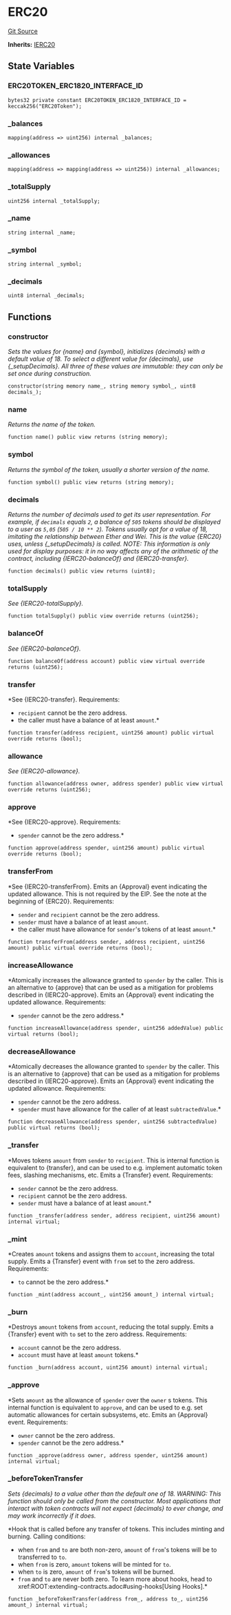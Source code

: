 # ERC20
[Git Source](https://github.com/KlimaDAO/klimadao-solidity/blob/704b462e69030cb9a43680057bee91d745d579ba/src/protocol/tokens/regular/KlimaToken.sol)

**Inherits:**
[IERC20](/src/protocol/staking/regular/KlimaStakingDistributor_v4.sol/interface.IERC20.md)


## State Variables
### ERC20TOKEN_ERC1820_INTERFACE_ID

```solidity
bytes32 private constant ERC20TOKEN_ERC1820_INTERFACE_ID = keccak256("ERC20Token");
```


### _balances

```solidity
mapping(address => uint256) internal _balances;
```


### _allowances

```solidity
mapping(address => mapping(address => uint256)) internal _allowances;
```


### _totalSupply

```solidity
uint256 internal _totalSupply;
```


### _name

```solidity
string internal _name;
```


### _symbol

```solidity
string internal _symbol;
```


### _decimals

```solidity
uint8 internal _decimals;
```


## Functions
### constructor

*Sets the values for {name} and {symbol}, initializes {decimals} with
a default value of 18.
To select a different value for {decimals}, use {_setupDecimals}.
All three of these values are immutable: they can only be set once during
construction.*


```solidity
constructor(string memory name_, string memory symbol_, uint8 decimals_);
```

### name

*Returns the name of the token.*


```solidity
function name() public view returns (string memory);
```

### symbol

*Returns the symbol of the token, usually a shorter version of the
name.*


```solidity
function symbol() public view returns (string memory);
```

### decimals

*Returns the number of decimals used to get its user representation.
For example, if `decimals` equals `2`, a balance of `505` tokens should
be displayed to a user as `5,05` (`505 / 10 ** 2`).
Tokens usually opt for a value of 18, imitating the relationship between
Ether and Wei. This is the value {ERC20} uses, unless {_setupDecimals} is
called.
NOTE: This information is only used for _display_ purposes: it in
no way affects any of the arithmetic of the contract, including
{IERC20-balanceOf} and {IERC20-transfer}.*


```solidity
function decimals() public view returns (uint8);
```

### totalSupply

*See {IERC20-totalSupply}.*


```solidity
function totalSupply() public view override returns (uint256);
```

### balanceOf

*See {IERC20-balanceOf}.*


```solidity
function balanceOf(address account) public view virtual override returns (uint256);
```

### transfer

*See {IERC20-transfer}.
Requirements:
- `recipient` cannot be the zero address.
- the caller must have a balance of at least `amount`.*


```solidity
function transfer(address recipient, uint256 amount) public virtual override returns (bool);
```

### allowance

*See {IERC20-allowance}.*


```solidity
function allowance(address owner, address spender) public view virtual override returns (uint256);
```

### approve

*See {IERC20-approve}.
Requirements:
- `spender` cannot be the zero address.*


```solidity
function approve(address spender, uint256 amount) public virtual override returns (bool);
```

### transferFrom

*See {IERC20-transferFrom}.
Emits an {Approval} event indicating the updated allowance. This is not
required by the EIP. See the note at the beginning of {ERC20}.
Requirements:
- `sender` and `recipient` cannot be the zero address.
- `sender` must have a balance of at least `amount`.
- the caller must have allowance for ``sender``'s tokens of at least
`amount`.*


```solidity
function transferFrom(address sender, address recipient, uint256 amount) public virtual override returns (bool);
```

### increaseAllowance

*Atomically increases the allowance granted to `spender` by the caller.
This is an alternative to {approve} that can be used as a mitigation for
problems described in {IERC20-approve}.
Emits an {Approval} event indicating the updated allowance.
Requirements:
- `spender` cannot be the zero address.*


```solidity
function increaseAllowance(address spender, uint256 addedValue) public virtual returns (bool);
```

### decreaseAllowance

*Atomically decreases the allowance granted to `spender` by the caller.
This is an alternative to {approve} that can be used as a mitigation for
problems described in {IERC20-approve}.
Emits an {Approval} event indicating the updated allowance.
Requirements:
- `spender` cannot be the zero address.
- `spender` must have allowance for the caller of at least
`subtractedValue`.*


```solidity
function decreaseAllowance(address spender, uint256 subtractedValue) public virtual returns (bool);
```

### _transfer

*Moves tokens `amount` from `sender` to `recipient`.
This is internal function is equivalent to {transfer}, and can be used to
e.g. implement automatic token fees, slashing mechanisms, etc.
Emits a {Transfer} event.
Requirements:
- `sender` cannot be the zero address.
- `recipient` cannot be the zero address.
- `sender` must have a balance of at least `amount`.*


```solidity
function _transfer(address sender, address recipient, uint256 amount) internal virtual;
```

### _mint

*Creates `amount` tokens and assigns them to `account`, increasing
the total supply.
Emits a {Transfer} event with `from` set to the zero address.
Requirements:
- `to` cannot be the zero address.*


```solidity
function _mint(address account_, uint256 amount_) internal virtual;
```

### _burn

*Destroys `amount` tokens from `account`, reducing the
total supply.
Emits a {Transfer} event with `to` set to the zero address.
Requirements:
- `account` cannot be the zero address.
- `account` must have at least `amount` tokens.*


```solidity
function _burn(address account, uint256 amount) internal virtual;
```

### _approve

*Sets `amount` as the allowance of `spender` over the `owner` s tokens.
This internal function is equivalent to `approve`, and can be used to
e.g. set automatic allowances for certain subsystems, etc.
Emits an {Approval} event.
Requirements:
- `owner` cannot be the zero address.
- `spender` cannot be the zero address.*


```solidity
function _approve(address owner, address spender, uint256 amount) internal virtual;
```

### _beforeTokenTransfer

*Sets {decimals} to a value other than the default one of 18.
WARNING: This function should only be called from the constructor. Most
applications that interact with token contracts will not expect
{decimals} to ever change, and may work incorrectly if it does.*

*Hook that is called before any transfer of tokens. This includes
minting and burning.
Calling conditions:
- when `from` and `to` are both non-zero, `amount` of ``from``'s tokens
will be to transferred to `to`.
- when `from` is zero, `amount` tokens will be minted for `to`.
- when `to` is zero, `amount` of ``from``'s tokens will be burned.
- `from` and `to` are never both zero.
To learn more about hooks, head to xref:ROOT:extending-contracts.adoc#using-hooks[Using Hooks].*


```solidity
function _beforeTokenTransfer(address from_, address to_, uint256 amount_) internal virtual;
```

